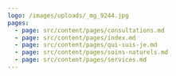 ```yaml
---
logo: /images/uploads/_mg_9244.jpg
pages:
  - page: src/content/pages/consultations.md
  - page: src/content/pages/index.md
  - page: src/content/pages/qui-suis-je.md
  - page: src/content/pages/soins-naturels.md
  - page: src/content/pages/services.md
---
```

